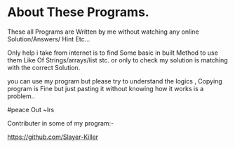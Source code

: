 # About These Programs.
These all Programs are Written by me
without watching any online Solution/Answers/ Hint Etc...

Only help i take from internet is to find Some basic in built Method to use them Like Of Strings/arrays/list stc.
or only to check my solution is matching with the correct Solution.


you can use my program but please try to understand the logics , Copying program is Fine but just pasting it 
without knowing how it works is a problem..

#peace Out
~lrs


Contributer in some of my program:-

https://github.com/Slayer-Killer
